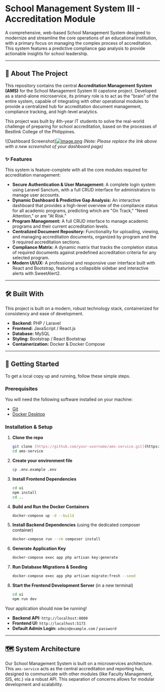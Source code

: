 # School Management System III - Accreditation Module

A comprehensive, web-based School Management System designed to modernize and streamline the core operations of an educational institution, with a primary focus on managing the complex process of accreditation. This system features a predictive compliance gap analysis to provide actionable insights for school leadership.

---

## 📖 About The Project

This repository contains the central **Accreditation Management System (AMS)** for the School Management System III capstone project. Developed as a stand-alone microservice, its primary role is to act as the "brain" of the entire system, capable of integrating with other operational modules to provide a centralized hub for accreditation document management, compliance tracking, and high-level analytics.

This project was built by 4th-year IT students to solve the real-world challenge of preparing for school accreditation, based on the processes of Bestlink College of the Philippines.

![Dashboard Screenshot][![image.png](https://i.postimg.cc/L4GTYh0G/image.png)](https://postimg.cc/z3SW4DNk)
*(Note: Please replace the link above with a new screenshot of your dashboard page)*

### ✨ Features

This system is feature-complete with all the core modules required for accreditation management:

* **Secure Authentication & User Management:** A complete login system using Laravel Sanctum, with a full CRUD interface for administrators to manage user accounts.
* **Dynamic Dashboard & Predictive Gap Analysis:** An interactive dashboard that provides a high-level overview of the compliance status for all academic programs, predicting which are "On Track," "Need Attention," or are "At Risk."
* **Program Management:** A full CRUD interface to manage academic programs and their current accreditation levels.
* **Centralized Document Repository:** Functionality for uploading, viewing, and managing accreditation documents, organized by program and the 9 required accreditation sections.
* **Compliance Matrix:** A dynamic matrix that tracks the completion status of required documents against predefined accreditation criteria for any selected program.
* **Modern UI/UX:** A professional and responsive user interface built with React and Bootstrap, featuring a collapsible sidebar and interactive alerts with SweetAlert2.

---

## 🛠️ Built With

This project is built on a modern, robust technology stack, containerized for consistency and ease of development.

* **Backend:** PHP / Laravel
* **Frontend:** JavaScript / React.js
* **Database:** MySQL
* **Styling:** Bootstrap / React Bootstrap
* **Containerization:** Docker & Docker Compose

---

## 🚀 Getting Started

To get a local copy up and running, follow these simple steps.

### Prerequisites

You will need the following software installed on your machine:
* [Git](https://git-scm.com/)
* [Docker Desktop](https://www.docker.com/products/docker-desktop/)

### Installation & Setup

1.  **Clone the repo**
    ```sh
    git clone [https://github.com/your-username/ams-service.git](https://github.com/your-username/ams-service.git)
    cd ams-service
    ```
2.  **Create your environment file**
    ```sh
    cp .env.example .env
    ```
3.  **Install Frontend Dependencies**
    ```sh
    cd ui
    npm install
    cd ..
    ```
4.  **Build and Run the Docker Containers**
    ```sh
    docker-compose up -d --build
    ```
5.  **Install Backend Dependencies** (using the dedicated composer container)
    ```sh
    docker-compose run --rm composer install
    ```
6.  **Generate Application Key**
    ```sh
    docker-compose exec app php artisan key:generate
    ```
7.  **Run Database Migrations & Seeding**
    ```sh
    docker-compose exec app php artisan migrate:fresh --seed
    ```
8.  **Start the Frontend Development Server** (in a new terminal)
    ```sh
    cd ui
    npm run dev
    ```

Your application should now be running!
* **Backend API:** `http://localhost:8000`
* **Frontend UI:** `http://localhost:5173`
* **Default Admin Login:** `admin@example.com` / `password`

---
## 🗺️ System Architecture

Our School Management System is built on a microservices architecture. This `ams-service` acts as the central accreditation and reporting hub, designed to communicate with other modules (like Faculty Management, SIS, etc.) via a robust API. This separation of concerns allows for modular development and scalability.
